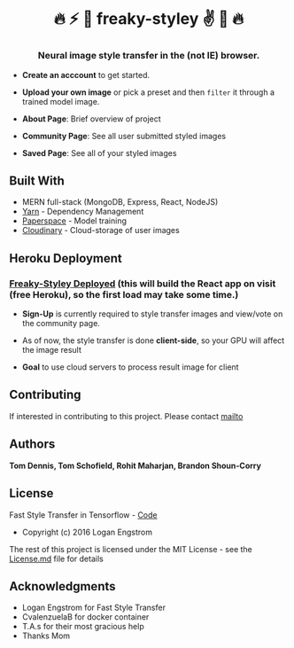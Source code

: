 # <p align='center'>:fire: :zap: :volcano: freaky-styley :v: :metal: :fire:</p>

### <p align='center'> **Neural image style transfer** in the (not IE) browser.

* **Create an acccount** to get started.

* **Upload your own image** or pick a preset and then `filter` it through a trained model image.

* **About Page**: Brief overview of project

* **Community Page**: See all user submitted styled images

* **Saved Page**: See all of your styled images

## Built With
* MERN full-stack (MongoDB, Express, React, NodeJS)
* [Yarn](https://yarnpkg.com) - Dependency Management
* [Paperspace](http://www.paperspace/) - Model training
* [Cloudinary](https://cloudinary.com/) - Cloud-storage of user images

## Heroku Deployment

### [Freaky-Styley Deployed](https://freakey-styley-brt2.herokuapp.com/) (this will build the React app on visit (free Heroku), so the first load may take some time.)

* **Sign-Up** is currently required to style transfer images and view/vote on the community page.

* As of now, the style transfer is done **client-side**, so your GPU will affect the image result

* **Goal** to use cloud servers to process result image for client

## Contributing

If interested in contributing to this project.
Please contact [mailto](mailto:brandonssc@gmail.com)

## Authors

**Tom Dennis,
Tom Schofield,
Rohit Maharjan,
Brandon Shoun-Corry**


## License

Fast Style Transfer in Tensorflow - [Code](https://github.com/lengstrom/fast-style-transfer)

 * Copyright (c) 2016 Logan Engstrom

The rest of this project is licensed under the MIT License - see the [License.md](License.md) file for details

## Acknowledgments

* Logan Engstrom for Fast Style Transfer
* CvalenzuelaB for docker container
* T.A.s for their most gracious help
* Thanks Mom
